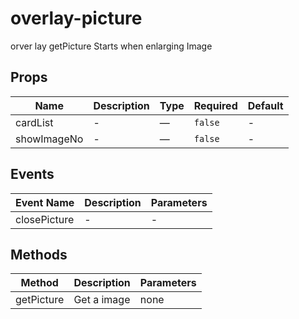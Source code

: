 # overlay-picture

orver lay getPicture Starts when enlarging Image

## Props

<!-- @vuese:overlay-picture:props:start -->
|Name|Description|Type|Required|Default|
|---|---|---|---|---|
|cardList|-|—|`false`|-|
|showImageNo|-|—|`false`|-|

<!-- @vuese:overlay-picture:props:end -->


## Events

<!-- @vuese:overlay-picture:events:start -->
|Event Name|Description|Parameters|
|---|---|---|
|closePicture|-|-|

<!-- @vuese:overlay-picture:events:end -->


## Methods

<!-- @vuese:overlay-picture:methods:start -->
|Method|Description|Parameters|
|---|---|---|
|getPicture|Get a image|none|

<!-- @vuese:overlay-picture:methods:end -->


